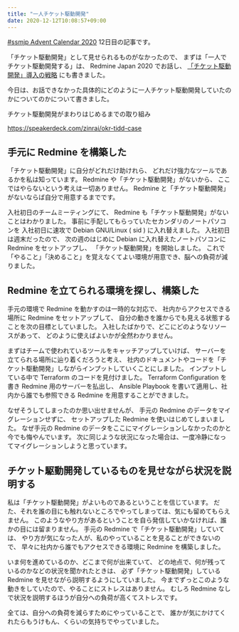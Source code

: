```yaml
---
title: "一人チケット駆動開発"
date: 2020-12-12T10:08:57+09:00
---
```


[#ssmjp Advent Calendar 2020](https://adventar.org/calendars/5210) 12日目の記事です。

「チケット駆動開発」として見せられるものがなかったので、
まずは「一人でチケット駆動開発する」は、 Redmine Japan 2020 でお話し、
[「チケット駆動開発」導入の戦略](/okr-tidd-case/strategy-tidd) にも書きました。

今日は、お話できなかった具体的にどのように一人チケット駆動開発していたのかについてのかについて書きました。

チケット駆動開発がまわりはじめるまでの取り組み

https://speakerdeck.com/zinrai/okr-tidd-case

## 手元に Redmine を構築した

「チケット駆動開発」に自分がどれだけ助けれら、
どれだけ強力なツールであるかを私は知っています。
Redmine や「チケット駆動開発」がないから、
ここではやらないという考えは一切ありません。
Redmine と「チケット駆動開発」がないならば自分で用意するまでです。

入社初日のチームミーティングにて、
Redmine も「チケット駆動開発」がないことはわかりました。
事前に手配してもらっていたセカンダリのノートパソコンを
入社初日に速攻で Debian GNU/Linux ( sid ) に入れ替えました。
入社初日は週末だったので、
次の週のはじめに Debian に入れ替えたノートパソコンに Redmine をセットアップし、
「チケット駆動開発」を開始しました。
これで「やること」「決めること」を覚えなくてよい環境が用意でき、脳への負荷が減りました。

## Redmine を立てられる環境を探し、構築した

手元の環境で Redmine を動かすのは一時的な対応で、
社内からアクセスできる場所に Redmine をセットアップして、
自分の動きを誰からでも見える状態することを次の目標としていました。
入社したばかりで、どこにどのようなリソースがあって、
どのように使えばよいかが全然わかりません。

まずはチームで使われているツールをキャッチアップしていけば、
サーバーを立てられる場所に辿り着くだろうと考え、
社内のドキュメントやコードを「チケット駆動開発」しながらインプットしていくことにしました。
インプットしている中で Terraform のコードを見付けました。
Terraform Configuration を書き Redmine 用のサーバーを払出し、
Ansible Playbook を書いて適用し、社内から誰でも参照できる Redmine を用意することができました。

なぜそうしてしまったのか思い出せませんが、
手元の Redmine のデータをマイグレーションせずに、
セットアップした Redmine を使いはじめてしまいました。
なぜ手元の Redmine のデータをここにマイグレーションしなかったのかと今でも悔やんでいます。
次に同じような状況になった場合は、一度冷静になってマイグレーションしようと思っています。

## チケット駆動開発しているものを見せながら状況を説明する

私は「チケット駆動開発」がよいものであるということを信じています。
だた、それを誰の目にも触れないところでやってしまっては、気にも留めてもらえません。
このようなやり方があるということを自ら発信していかなければ、誰かの目には留まりません。
手元の Redmine で「チケット駆動開発」していては、
やり方が気になった人が、私のやっていることを見ることができないので、
早々に社内から誰でもアクセスできる環境に Redmine を構築しました。

いま何を進めているのか、どこまで何が出来ていて、
どの地点で、何が残っているのかなどの状況を聞かれたときは、
必ず「チケット駆動開発」している Redmine を見せながら説明するようにしていました。
今までずっとこのような動きをしていたので、やることにストレスはありません。
むしろ Redmine なしで状況を説明するほうが自分への負荷が高くてストレスです。

全ては、自分への負荷を減らすためにやっていることで、
誰かが気にかけてくれたらもうけもん、くらいの気持ちでやっていました。
